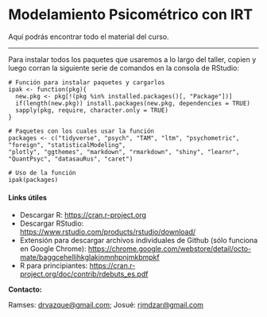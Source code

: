 # Modelamiento Psicométrico con IRT

Aquí podrás encontrar todo el material del curso.
***

Para instalar todos los paquetes que usaremos a lo largo del taller, copien y luego corran la siguiente serie de comandos en la consola de RStudio:

```
# Función para instalar paquetes y cargarlos
ipak <- function(pkg){
  new.pkg <- pkg[!(pkg %in% installed.packages()[, "Package"])]
  if(length(new.pkg)) install.packages(new.pkg, dependencies = TRUE)
  sapply(pkg, require, character.only = TRUE)
}

# Paquetes con los cuales usar la función
packages <- c("tidyverse", "psych", "TAM", "ltm", "psychometric", "foreign", "statisticalModeling", 
"plotly", "ggthemes", "markdown", "rmarkdown", "shiny", "learnr", "QuantPsyc", "datasauRus", "caret")

# Uso de la función
ipak(packages)
```



#### Links útiles

* Descargar R: https://cran.r-project.org
* Descargar RStudio: https://www.rstudio.com/products/rstudio/download/
* Extensión para descargar archivos individuales de Github (sólo funciona en Google Chrome):
https://chrome.google.com/webstore/detail/octo-mate/baggcehellihkglakjnmnhpnjmkbmpkf
* R para principiantes: https://cran.r-project.org/doc/contrib/rdebuts_es.pdf


**Contacto:**

Ramses: drvazque@gmail.com; Josué: rjmdzar@gmail.com
